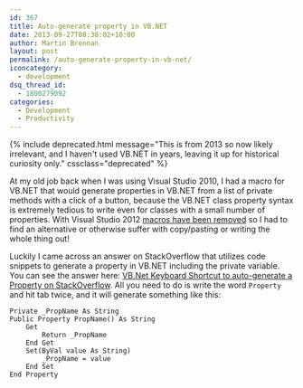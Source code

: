 ```yaml
---
id: 367
title: Auto-generate property in VB.NET
date: 2013-09-27T08:30:02+10:00
author: Martin Brennan
layout: post
permalink: /auto-generate-property-in-vb-net/
iconcategory:
  - development
dsq_thread_id:
  - 1800279092
categories:
  - Development
  - Productivity
---
```


{% include deprecated.html message="This is from 2013 so now likely irrelevant, and I haven't used VB.NET in years, leaving it up for historical curiosity only." cssclass="deprecated" %}

At my old job back when I was using Visual Studio 2010, I had a macro for VB.NET that would generate properties in VB.NET from a list of private methods with a click of a button, because the VB.NET class property syntax is extremely tedious to write even for classes with a small number of properties. With Visual Studio 2012 [macros have been removed](http://stackoverflow.com/questions/12062515/can-i-record-play-macros-in-visual-studio-2012-2013) so I had to find an alternative or otherwise suffer with copy/pasting or writing the whole thing out!

Luckily I came across an answer on StackOverflow that utilizes code snippets to generate a property in VB.NET including the private variable. You can see the answer here: [VB.Net Keyboard Shortcut to auto-generate a Property on StackOverflow](http://stackoverflow.com/questions/3736932/vb-net-keyboard-shortcut-to-auto-generate-a-property). All you need to do is write the word `Property` and hit tab twice, and it will generate something like this:

```visualbasic
Private _PropName As String
Public Property PropName() As String
    Get
        Return _PropName
    End Get
    Set(ByVal value As String)
        _PropName = value
    End Set
End Property
```
